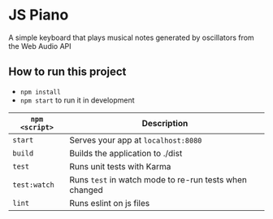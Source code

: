 # JS Piano
A simple keyboard that plays musical notes generated by oscillators from the Web Audio API

## How to run this project

- `npm install`
- `npm start` to run it in development

|`npm <script>`     |Description|
|-------------------|-----------|
|`start`            |Serves your app at `localhost:8080`|
|`build`            |Builds the application to ./dist|
|`test`             |Runs unit tests with Karma|
|`test:watch`       |Runs `test` in watch mode to re-run tests when changed|
|`lint`             |Runs eslint on js files|

